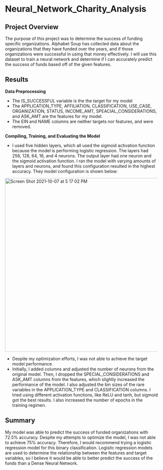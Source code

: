 # Neural_Network_Charity_Analysis

## Project Overview
The purpose of this project was to determine the success of funding specific organizations. Alphabet Soup has collected data about the organizations that they have funded over the years, and if those organizations were successful in using that money effectively. I will use this dataset to train a neural network and determine if I can accurately predict the success of funds based off of the given features.

## Results
**Data Preprocessing**
* The IS_SUCCESSFUL variable is the the target for my model
* The APPLICATION_TYPE, AFFILIATION, CLASSIFICATION, USE_CASE, ORGANIZATION, STATUS, INCOME_AMT, SPEACIAL_CONSIDERATIONS, and ASK_AMT are the features for my model.
* The EIN and NAME columns are neither targets nor features, and were removed.

**Compiling, Training, and Evaluating the Model**
* I used five hidden layers, which all used the sigmoid activation function because the model is performing logistic regression. The layers had 256, 128, 64, 16, and 4 neurons. The output layer had one neuron and the sigmoid activation function. I ran the model with varying amounts of layers and neurons, and found this configuration resulted in the highest accuracy. They model configuration is shown below:

<img width="572" alt="Screen Shot 2021-10-07 at 5 17 02 PM" src="https://user-images.githubusercontent.com/83552696/136479037-2a756069-0802-4406-90f4-0f6306aa3d12.png">

* Despite my optimization efforts, I was not able to achieve the target model performance.
* Initially, I added columns and adjusted the number of neurons from the original model. Then, I dropped the SPECIAL_CONSIDERATIONS and ASK_AMT columns from the features, which slightly increased the performance of the model. I also adjusted the bin sizes of the rare variables in the APPLICATION_TYPE and CLASSIFICATION columns. I tried using different activation functions, like ReLU and tanh, but sigmoid got the best results. I also increased the number of epochs in the training regimen.

## Summary

My model was able to predict the success of funded organizations with 72.5% accuracy. Despite my attempts to optimize the model, I was not able to achieve 75% accuracy. Therefore, I would recommend trying a logistic regression model for this binary classification. Logisitc regression models are used to determine the relationship between the features and target variables, so I believe it would be able to better predict the success of the funds than a Dense Neural Network.
